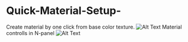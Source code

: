 # Quick-Material-Setup-
Create material by one click from base color texture.
![Alt Text](readme/Timeline1.gif)
Material controlls in N-panel
![Alt Text](readme/Timeline2.gif)
